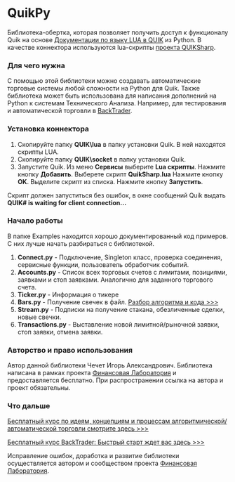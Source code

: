 # QuikPy
Библиотека-обертка, которая позволяет получить доступ к функционалу Quik на основе [Документации по языку LUA в QUIK](https://arqatech.com/ru/support/files/) из Python. В качестве коннектора используются lua-скрипты [проекта QUIKSharp](https://github.com/finsight/QUIKSharp).

### Для чего нужна
С помощью этой библиотеки можно создавать автоматические торговые системы любой сложности на Python для Quik. Также библиотека может быть использована для написания дополнений на Python к системам Технического Анализа. Например, для тестирования и автоматической торговли в [BackTrader](https://www.backtrader.com/).

### Установка коннектора
1.	Скопируйте папку **QUIK\lua** в папку установки Quik. В ней находятся скрипты LUA.
2.	Скопируйте папку **QUIK\socket** в папку установки Quik.
3.	Запустите Quik. Из меню **Сервисы** выберите **Lua скрипты**. Нажмите кнопку **Добавить**. Выберете скрипт **QuikSharp.lua** Нажмите кнопку **OK**. Выделите скрипт из списка. Нажмите кнопку **Запустить**.

Скрипт должен запуститься без ошибок, в окне сообщений Quik выдать **QUIK# is waiting for client connection...**

### Начало работы
В папке Examples находится хорошо документированный код примеров. С них лучше начать разбираться с библиотекой.

1. **Connect.py** - Подключение, Singleton класс, проверка соединения, сервисные функции, пользователь обработчик событий.
2. **Accounts.py** - Список всех торговых счетов с лимитами, позициями, заявками и стоп заявками. Аналогично для заданного торгового счета.
3. **Ticker.py** - Информация о тикере
4. **Bars.py** - Получение свечек в файл. [Разбор алгоритма и кода >>>](https://finlab.vip/barspy/)
5. **Stream.py** - Подписки на получение стакана, обезличенные сделки, новые свечки.
6. **Transactions.py** - Выставление новой лимитной/рыночной заявки, стоп заявки, отмена заявки.

### Авторство и право использования
Автор данной библиотеки Чечет Игорь Александрович. Библиотека написана в рамках проекта [Финансовая Лаборатория](https://finlab.vip/) и предоставляется бесплатно. При распространении ссылка на автора и проект обязательны.

### Что дальше
[Бесплатный курс по идеям, концепциям и процессам алгоритмической/автоматической торговли смотрите здесь >>>](https://finlab.vip/wpm-category/autotrading2021/)

[Бесплатный курс BackTrader: Быстрый старт ждет вас здесь >>>](https://finlab.vip/wpm-category/btquikstart/)

Исправление ошибок, доработка и развитие библиотеки осуществляется автором и сообществом проекта [Финансовая Лаборатория](https://finlab.vip/).